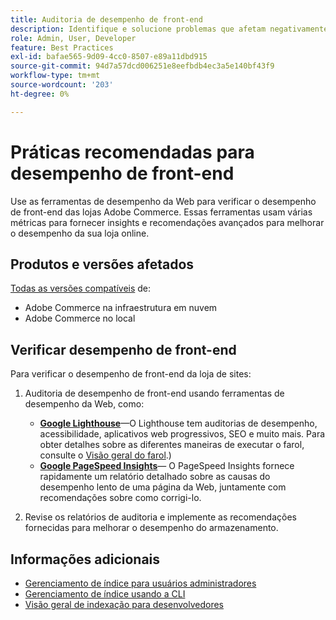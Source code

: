 ```yaml
---
title: Auditoria de desempenho de front-end
description: Identifique e solucione problemas que afetam negativamente o desempenho do site usando ferramentas de desempenho da Web para auditar operações de vitrine da Adobe Commerce.
role: Admin, User, Developer
feature: Best Practices
exl-id: bafae565-9d09-4cc0-8507-e89a11dbd915
source-git-commit: 94d7a57dcd006251e8eefbdb4ec3a5e140bf43f9
workflow-type: tm+mt
source-wordcount: '203'
ht-degree: 0%

---
```


# Práticas recomendadas para desempenho de front-end

Use as ferramentas de desempenho da Web para verificar o desempenho de front-end das lojas Adobe Commerce.
Essas ferramentas usam várias métricas para fornecer insights e recomendações avançados para melhorar o desempenho da sua loja online.

## Produtos e versões afetados

[Todas as versões compatíveis](../../../release/versions.md) de:

- Adobe Commerce na infraestrutura em nuvem
- Adobe Commerce no local

## Verificar desempenho de front-end

Para verificar o desempenho de front-end da loja de sites:

1. Auditoria de desempenho de front-end usando ferramentas de desempenho da Web, como:

   - **[Google Lighthouse](https://web.dev/measure/)**—O Lighthouse tem auditorias de desempenho, acessibilidade, aplicativos web progressivos, SEO e muito mais. Para obter detalhes sobre as diferentes maneiras de executar o farol, consulte o [Visão geral do farol](https://developer.chrome.com/docs/lighthouse/overview).)
   - **[Google PageSpeed Insights](https://pagespeed.web.dev/)**— O PageSpeed Insights fornece rapidamente um relatório detalhado sobre as causas do desempenho lento de uma página da Web, juntamente com recomendações sobre como corrigi-lo.

1. Revise os relatórios de auditoria e implemente as recomendações fornecidas para melhorar o desempenho do armazenamento.

## Informações adicionais

- [Gerenciamento de índice para usuários administradores](../../../configuration/cli/manage-indexers.md#configure-indexers)
- [Gerenciamento de índice usando a CLI](https://experienceleague.adobe.com/docs/commerce-operations/configuration-guide/cli/manage-indexers.html)
- [Visão geral de indexação para desenvolvedores](https://developer.adobe.com/commerce/php/development/components/indexing/)
